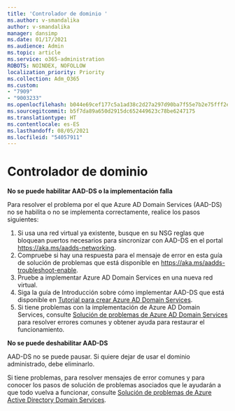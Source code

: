 ```yaml
---
title: 'Controlador de dominio '
ms.author: v-smandalika
author: v-smandalika
manager: dansimp
ms.date: 01/17/2021
ms.audience: Admin
ms.topic: article
ms.service: o365-administration
ROBOTS: NOINDEX, NOFOLLOW
localization_priority: Priority
ms.collection: Adm_O365
ms.custom:
- "7909"
- "9003233"
ms.openlocfilehash: b044e69cef177c5a1ad38c2d27a297d90ba7f55e7b2e75fff2e390869241f325
ms.sourcegitcommit: b5f7da89a650d2915dc652449623c78be6247175
ms.translationtype: HT
ms.contentlocale: es-ES
ms.lasthandoff: 08/05/2021
ms.locfileid: "54057911"
---
```

# <a name="domain-controller"></a>Controlador de dominio

**No se puede habilitar AAD-DS o la implementación falla**

Para resolver el problema por el que Azure AD Domain Services (AAD-DS) no se habilita o no se implementa correctamente, realice los pasos siguientes:

1. Si usa una red virtual ya existente, busque en su NSG reglas que bloquean puertos necesarios para sincronizar con AAD-DS en el portal https://aka.ms/aadds-networking.
2. Compruebe si hay una respuesta para el mensaje de error en esta guía de solución de problemas que está disponible en https://aka.ms/aadds-troubleshoot-enable.
3. Pruebe a implementar Azure AD Domain Services en una nueva red virtual.
4. Siga la guía de Introducción sobre cómo implementar AAD-DS que está disponible en [Tutorial para crear Azure AD Domain Services](https://docs.microsoft.com/azure/active-directory-domain-services/tutorial-create-instance).
5. Si tiene problemas con la implementación de Azure AD Domain Services, consulte [Solución de problemas de Azure AD Domain Services](https://docs.microsoft.com/azure/active-directory-domain-services/troubleshoot) para resolver errores comunes y obtener ayuda para restaurar el funcionamiento. 

**No se puede deshabilitar AAD-DS**

AAD-DS no se puede pausar. Si quiere dejar de usar el dominio administrado, debe eliminarlo.

Si tiene problemas, para resolver mensajes de error comunes y para conocer los pasos de solución de problemas asociados que le ayudarán a que todo vuelva a funcionar, consulte [Solución de problemas de Azure Active Directory Domain Services](https://docs.microsoft.com/azure/active-directory-domain-services/troubleshoot).
